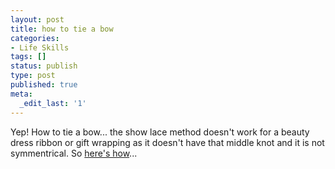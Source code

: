 ```yaml
---
layout: post
title: how to tie a bow
categories:
- Life Skills
tags: []
status: publish
type: post
published: true
meta:
  _edit_last: '1'
---
```

Yep! How to tie a bow... the show lace method doesn't work for a beauty dress ribbon or gift wrapping as it doesn't have that middle knot and it is not symmentrical. So [here's how](http://www.wikihow.com/Tie-a-Bow)...
